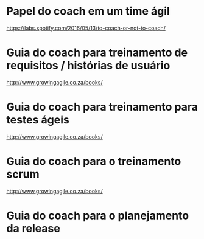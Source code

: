 # Papel do coach em um time ágil 

https://labs.spotify.com/2016/05/13/to-coach-or-not-to-coach/

# Guia do coach para treinamento de requisitos / histórias de usuário

http://www.growingagile.co.za/books/

# Guia do coach para treinamento para testes ágeis

http://www.growingagile.co.za/books/

# Guia do coach para o treinamento scrum

http://www.growingagile.co.za/books/

# Guia do coach para o planejamento da release

